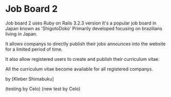 # Job Board 2

Job board 2 uses Ruby on Rails 3.2.3 version
It's a popular job board in Japan known as 'ShigotoDoko'
Primarily developed focusing on brazilians living in Japan.

It allows companys to directly publish their jobs announces into the website
for a limited period of time.

It also allow registered users to create and publish their curriculum vitae.

All the curriculum vitae become available for all registered companys.


by [Kleber Shimabuku]


(testing by Celo)
(new test by Celo)